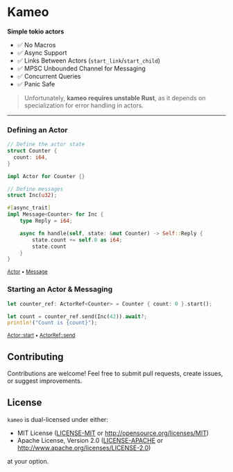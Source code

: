 # Kameo

**Simple tokio actors**

- ✅ No Macros
- ✅ Async Support
- ✅ Links Between Actors (`start_link`/`start_child`)
- ✅ MPSC Unbounded Channel for Messaging
- ✅ Concurrent Queries
- ✅ Panic Safe

> Unfortunately, **kameo requires unstable Rust**, as it depends on specialization for error handling in actors.

---

### Defining an Actor

```rust
// Define the actor state
struct Counter {
  count: i64,
}

impl Actor for Counter {}

// Define messages
struct Inc(u32);

#[async_trait]
impl Message<Counter> for Inc {
    type Reply = i64;

    async fn handle(self, state: &mut Counter) -> Self::Reply {
        state.count += self.0 as i64;
        state.count
    }
}
```

<sup>
<a href="https://docs.rs/kameo/latest/kameo/trait.Actor.html" target="_blank">Actor</a>
 • 
<a href="https://docs.rs/kameo/latest/kameo/trait.Message.html" target="_blank">Message</a>
</sup>


### Starting an Actor & Messaging

```rust
let counter_ref: ActorRef<Counter> = Counter { count: 0 }.start();

let count = counter_ref.send(Inc(42)).await?;
println!("Count is {count}");
```

<sup>
<a href="https://docs.rs/kameo/latest/kameo/trait.Actor.html#method.start" target="_blank">Actor::start</a>
 • 
<a href="https://docs.rs/kameo/latest/kameo/trait.ActorRef.html#method.send" target="_blank">ActorRef::send</a>
</sup>

## Contributing

Contributions are welcome! Feel free to submit pull requests, create issues, or suggest improvements.

## License

`kameo` is dual-licensed under either:

- MIT License ([LICENSE-MIT](LICENSE-MIT) or http://opensource.org/licenses/MIT)
- Apache License, Version 2.0 ([LICENSE-APACHE](LICENSE-APACHE) or http://www.apache.org/licenses/LICENSE-2.0)

at your option.
